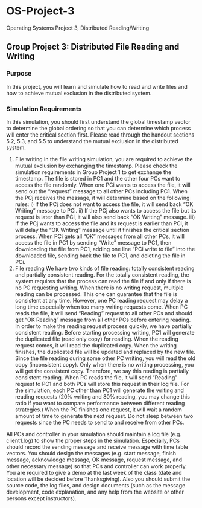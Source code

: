 # OS-Project-3
Operating Systems Project 3, Distributed Reading/Writing

## Group Project 3: Distributed File Reading and Writing
### Purpose
In this project, you will learn and simulate how to read and write files and how to achieve mutual exclusion in
the distributed system.
### Simulation Requirements
In this simulation, you should first understand the global timestamp vector to determine the global ordering so
that you can determine which process will enter the critical section first. Please read through the handout
sections 5.2, 5.3, and 5.5 to understand the mutual exclusion in the distributed system.
1. File writing
In the file writing simulation, you are required to achieve the mutual exclusion by exchanging the timestamp.
Please check the simulation requirements in Group Project 1 to get exchange the timestamp. The file is stored in
PC1 and the other four PCs want to access the file randomly. When one PCi wants to access the file, it will send
out the “request” message to all other PCs including PC1. When the PCj receives the message, it will determine
based on the following rules:
i) If the PCj does not want to access the file, it will send back “OK Writing” message to PCi.
ii) If the PCj also wants to access the file but its request is later than PCi, it will also send back “OK Writing”
message.
iii) If the PCj wants to access the file and its request is earlier than PCi, it will delay the “OK Writing” message
until it finishes the critical section process.
When PCi gets all “OK” messages from all other PCs, it will access the file in PC1 by sending “Write” message to
PC1, then downloading the file from PC1, adding one line “PCi write to file” into the downloaded file, sending
back the file to PC1, and deleting the file in PCi.
2. File reading
We have two kinds of file reading: totally consistent reading and partially consistent reading. For the totally
consistent reading, the system requires that the process can read the file if and only if there is no PC requesting
writing. When there is no writing request, multiple reading can be processed. This one can guarantee that the
file is consistent at any time. However, one PC reading request may delay a long time especially when too many
writing requests come. When PC reads the file, it will send “Reading” request to all other PCs and should get “OK
Reading” message from all other PCs before entering reading.
In order to make the reading request process quickly, we have partially consistent reading. Before starting
processing writing, PC1 will generate the duplicated file (read only copy) for reading. When the reading request
comes, it will read the duplicated copy. When the writing finishes, the duplicated file will be updated and
replaced by the new file. Since the file reading during some other PC writing, you will read the old copy
(inconsistent copy). Only when there is no writing processing, you will get the consistent copy. Therefore, we say
this reading is partially consistent reading. When PC reads the file, it will send “Reading” request to PC1 and
both PCs will store this request in their log file.
For the simulation, each PC other than PC1 will generate the writing and reading requests (20% writing and 80%
reading, you may change this ratio if you want to compare performance between different reading strategies.)
When the PC finishes one request, it will wait a random amount of time to generate the next request. Do not
sleep between two requests since the PC needs to send to and receive from other PCs.
<Record and Design Requirements>
All PCs and controller in your simulation should maintain a log file (e.g. client1.log) to show the proper steps in
the simulation. Especially, PCs should record the sending message and receive message with time table vectors.
You should design the messages (e.g. start message, finish message, acknowledge message, OK message,
request message, and other necessary message) so that PCs and controller can work properly.
<Submission Requirements>
You are required to give a demo at the last week of the class (date and location will be decided before
Thanksgiving). Also you should submit the source code, the log files, and design documents (such as the
message development, code explanation, and any help from the website or other persons except instructors). 

